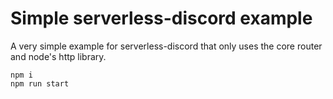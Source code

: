 # Simple serverless-discord example

A very simple example for serverless-discord that only uses the core router and node's http library.

```
npm i
npm run start
```